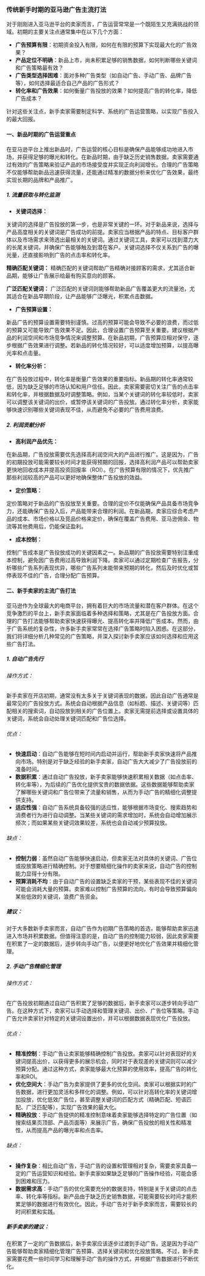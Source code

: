 ### 传统新手时期的亚马逊广告主流打法
对于刚刚进入亚马逊平台的卖家而言，广告运营常常是一个既陌生又充满挑战的领域。初期的主要关注点通常集中在以下几个方面：

-   **广告预算有限**：初期资金投入有限，如何在有限的预算下实现最大化的广告效果？
-   **产品定位不明确**：新品上市，尚未积累足够的销售数据，如何判断哪些关键词和广告策略最有效？
-   **广告类型选择困难**：面对多种广告类型（如自动广告、手动广告、品牌广告等），如何选择最适合自己产品的广告形式？
-   **转化率和广告效果**：如何衡量广告投放的效果？如何提高广告的转化率，降低广告成本？

针对这些关注点，新手卖家需要制定科学、系统的广告运营策略，以实现广告投入的最大回报。

#### 一、新品时期的广告运营重点

在亚马逊平台上推出新品时，广告运营的核心目标是确保产品能够成功地进入市场，并获得足够的曝光和转化。在新品时期，由于缺乏历史销售数据，卖家需要通过有效的广告策略来验证产品的市场接受度并实现正向利润增长。合理的广告策略不仅能够帮助新品迅速获得流量，还能通过精准的数据分析来优化广告效果，最终实现长期的品牌和产品推广。

##### 1. 流量获取与转化监测

-   **关键词选择：**

关键词的选择是广告投放的第一步，也是非常关键的一环。对于新品来说，选择与产品高度相关的关键词是广告成功的前提。卖家应当根据产品的特点、目标客户群体以及市场需求来筛选出最相关的关键词。通过关键词工具，卖家可以找到潜力大的长尾关键词，并确保广告能够触及到潜在客户。关键词选择不仅关系到广告的曝光量，还直接影响到广告的点击率和转化率。

**精确匹配关键词：** 精确匹配的关键词帮助广告精确对接顾客的需求，尤其适合新品期，能够让广告展示给最有购买意向的顾客。

**广泛匹配关键词：** 广泛匹配的关键词则能够帮助新品广告覆盖更大的流量池，尤其适合在新品早期阶段，让产品能够广泛曝光，积累点击数据。

-   **广告预算设置：**

新品广告的预算设置需要特别谨慎。过高的预算可能会导致不必要的浪费，而过低的预算又可能导致广告效果不足。因此，合理设置广告预算至关重要。建议根据产品的利润空间和市场竞争情况来调整预算。在新品初期，广告预算应相对保守，逐步根据广告效果进行调整。若新品的转化情况较好，可以适度增加预算，以提高曝光率和点击量。

-   **转化率分析：**

在广告投放过程中，转化率是衡量广告效果的重要指标。新品期的转化率通常较低，因为缺乏足够的市场认知和用户信任。因此，卖家需要密切关注广告的点击率和转化率，并根据数据及时调整策略。例如，当某个关键词的转化率较低时，卖家可以调整该关键词的出价，或暂停该关键词的广告投放。通过转化率分析，卖家能够快速识别哪些关键词表现不佳，从而避免不必要的广告费用浪费。

##### 2. 利润贡献分析

-   **高利润产品优先：**

在新品期，广告投放需要优先选择高利润空间大的产品进行推广。这是因为，广告的初期投放可能需要较长时间才能获得预期的回报，选择高利润产品可以帮助卖家更快地回收成本并提高投资回报率（ROI）。在广告预算有限的情况下，优先推广那些利润较高的产品可以更好地确保整体广告投放的效益。

-   **定价策略：**

定价策略对于新品的广告投放至关重要。合理的定价不仅能确保产品具备市场竞争力，还能确保广告投入后，产品能带来合理的利润。在新品期，卖家应综合考虑产品的成本、市场价格以及竞品价格来定价，确保在覆盖广告费用、亚马逊佣金、物流等其他费用后，仍能保证盈利。

-   **成本控制：**

控制广告成本是广告投放成功的关键因素之一。新品期的广告投放需要特别注重成本控制，避免因广告费用过高导致利润下降。卖家可以通过定期检查广告报告，分析哪些广告系列表现优异，哪些广告系列未能带来预期的转化，然后及时优化或暂停表现不佳的广告，合理分配广告预算。

#### 二、新手卖家的主流广告打法

亚马逊作为全球最大的电商平台，拥有着巨大的市场流量和潜在客户群体。在这个竞争激烈的平台上，新手卖家面临着多种选择和策略，尤其是在广告投放方面。合理的广告打法能够帮助卖家快速获得曝光、提高转化率并降低广告成本。然而，由于广告系统的复杂性，许多新手卖家常常在选择广告策略时陷入困惑。在这部分，我们将详细分析几种常见的广告策略，并深入探讨新手卖家应该如何选择和应用这些广告打法。

##### 1. 自动广告先行

###### 操作方式：

新手卖家在开店初期，通常没有太多关于关键词表现的数据，因此自动广告通常是最常见的广告投放方式。系统会自动根据产品信息（如标题、描述、关键词等）匹配相关的搜索词，自动投放到相关的广告位置上。卖家无需提前选择或设置具体的关键词，系统会自动处理关键词匹配和广告位选择。

###### 优点：

-   **快速启动**：自动广告能够在短时间内启动并运行，帮助新手卖家快速将产品推向市场。特别是对于缺乏经验的新手卖家，自动广告大大减少了广告投放前的准备时间。
-   **数据积累**：通过自动广告投放，新手卖家能够快速积累相关数据（如点击率、转化率等），为后续的广告优化提供宝贵的数据依据。这些数据能够帮助卖家了解哪些关键词和广告位带来了流量和销售，从而为手动广告的精细化调整提供支持。
-   **适应性强**：自动广告系统具备较强的适应性，能够根据市场变化、搜索趋势和消费者行为进行自动调整。当某些关键词的需求增加时，系统会自动增加展示频次；而如果某些关键词效果较差，系统也会自动减少预算投放。

###### 缺点：

-   **控制力弱**：虽然自动广告能够快速启动，但卖家无法对具体的关键词、广告位或投放策略进行精确控制。对于想要精细化操作的卖家来说，自动广告的控制能力显得十分有限。
-   **预算消耗不均**：由于自动广告的设置缺乏卖家的干预，某些表现不佳的关键词可能会消耗大量的预算。卖家难以控制广告预算的流向，有时会导致预算偏向某些低效的关键词，浪费广告资金。

##### 建议：

对于大多数新手卖家而言，自动广告作为初期广告策略的首选，能够帮助卖家迅速进入市场并积累数据。但值得注意的是，自动广告的控制能力较弱，因此卖家需要在积累了一定的数据后，逐步转向手动广告，以便更好地优化广告效果并精细化管理。

##### 2. 手动广告精细化管理

###### 操作方式：

在广告投放初期通过自动广告积累了足够的数据后，新手卖家可以逐步转向手动广告。在这种方式下，卖家可以手动选择和管理关键词、出价、广告位等策略。手动广告允许卖家针对特定的关键词设置出价，并可以根据数据表现优化广告投放。

###### 优点：

-   **精准控制**：手动广告让卖家能够精确控制广告投放。卖家可以针对表现好的关键词提高出价，以获得更多的展示机会，同时对于表现差的关键词则可以减少预算分配。通过这种方式，卖家能够最大化预算的使用效率，提高广告的转化率和ROI。
-   **优化空间大**：手动广告为卖家提供了更多的优化空间。卖家可以根据实时的广告数据，进行更加灵活和多样化的调整。例如，可以针对高转化率的关键词增加投放，优化低效广告位，甚至调整关键词的匹配方式（精确匹配、短语匹配、广泛匹配等），实现广告效果的最大化。
-   **精确投放**：手动广告提供的精准控制意味着卖家能够选择特定的广告位置（如搜索结果页顶部、产品页面等）来展示广告，确保广告投放的相关性和精准性，从而提高产品的曝光率和点击率。

###### 缺点：

-   **操作复杂**：相比自动广告，手动广告的设置和管理相对复杂，需要卖家具备一定的广告运营知识和经验。新手卖家如果缺乏足够的广告操作经验，可能会感到困难和压力。
-   **数据需求高**：手动广告的优化需要充分的数据支持，特别是关于关键词的点击率、转化率等指标。新产品由于缺乏历史销售数据，可能需要较长时间才能积累足够的数据进行有效优化。因此，手动广告对于新手卖家而言，需要较长的时间积累和实践。

##### 新手卖家的建议：

在积累了一定的广告数据后，新手卖家应该逐步过渡到手动广告。这是因为手动广告能够帮助卖家精细化管理广告预算、选择关键词和优化投放策略。不过，新手卖家需要花费一些时间学习和理解手动广告的操作方式，并根据广告数据进行不断优化。